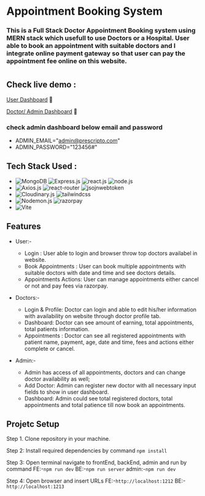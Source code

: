 # Appointment Booking System
### This is a Full Stack Doctor Appointment Booking system using MERN stack which usefull to use Doctors or a Hospital. User able to book an appointment with suitable doctors and  I integrate online payment gateway so that user can pay the appointment fee online on this website.

#
## Check live demo :
 [User Dashboard](https://appointment-booking-app-frontend.onrender.com)  🚀
 
 [Doctor/ Admin Dashboard](https://appointment-booking-app-admin.onrender.com)  🚀 
 ### check admin dashboard below email and password 
 - ADMIN_EMAIL="admin@prescripto.com"
 - ADMIN_PASSWORD="123456#"

 ## Tech Stack Used :
 - ![MongoDB](https://img.shields.io/badge/MongoDB-4EA94B?style=for-the-badge&logo=mongodb&logoColor=white)   ![Express.js](https://img.shields.io/badge/Express%20js-000000?style=for-the-badge&logo=express&logoColor=white)     ![react.js](https://img.shields.io/badge/React-20232A?style=for-the-badge&logo=react&logoColor=61DAFB)   ![node.js](	https://img.shields.io/badge/Node%20js-339933?style=for-the-badge&logo=nodedotjs&logoColor=white)
 - ![Axios.js](	https://img.shields.io/badge/axios-671ddf?&style=for-the-badge&logo=axios&logoColor=white)   ![react-router](https://img.shields.io/badge/React_Router-CA4245?style=for-the-badge&logo=react-router&logoColor=white)    ![jsojnwebtoken](https://img.shields.io/badge/JWT-000000?style=for-the-badge&logo=JSON%20web%20tokens&logoColor=white)
 - ![Cloudinary.js](https://img.shields.io/badge/Cloudinary-3448C5?style=for-the-badge&logo=Cloudinary&logoColor=white)   ![tailwindcss](https://img.shields.io/badge/Tailwind_CSS-38B2AC?style=for-the-badge&logo=tailwind-css&logoColor=white)
 - ![Nodemon.js](https://img.shields.io/badge/NODEMON-%23323330.svg?style=for-the-badge&logo=nodemon&logoColor=%BBDEAD)   ![razorpay](https://img.shields.io/badge/Razorpay-02042B?style=for-the-badge&logo=razorpay&logoColor=3395FF)   
 - ![Vite](https://img.shields.io/badge/vite-%23646CFF.svg?style=for-the-badge&logo=vite&logoColor=white)

## Features 
- User:-
  -  Login : User able to login and browser throw top doctors availabel in website.
  -  Book Appointments : User can book multiple appointments with suitable doctors with date and time and see doctors details.
  -  Appointments Actions: User can manage appointments either cancel or not and pay fees via razorpay.
 
- Doctors:-
    - Login & Profile: Doctor can login and able to edit his/her information with availability on website through doctor profile tab.
    - Dashboard: Doctor can see amount of earning, total appointments, total patients information.
    - Appointments : Doctor can see all registered appointments with patient name, payment, age, date and time, fees and actions either complete or cancel.
 
- Admin:-
    - Admin has access of all appointments, doctors and can change doctor availability as well;
    - Add Doctor: Admin can register new doctor with all necessary input fields to show in user dashboard.
    - Dashboard: Admin could see total registered doctors, total appointments and total patience till now book an appointments.

 ## Projetc Setup
  Step 1. Clone repository in your machine.
          
  Step 2: Install required dependencies by command `npm install`

  Step 3: Open terminal navigate to frontEnd, backEnd, admin and run by command FE:-`npm run dev`  BE:-`npm run server` admin:-`npm run dev`
  
  Step 4: Open browser and insert URLs FE:-`http://localhost:1212` BE:-`http://localhost:1213` 
